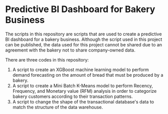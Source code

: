 # Predictive BI Dashboard for Bakery Business

The scripts in this repository are scripts that are used to create a predictive BI dashboard for a bakery business. Although the script used in this project can be published, the data used for this project cannot be shared due to an agreement with the bakery not to share company-owned data.

There are three codes in this repository:
  1. A script to create an XGBoost machine learning model to perform demand forecasting on the amount of bread that must be produced by a bakery.
  2. A script to create a Mini Batch K-Means model to perform Recency, Frequency, and Monetary value (RFM) analysis in order to categorize bakery customers according to their        transaction patterns.
  3. A script to change the shape of the transactional database's data to match the structure of the data warehouse.

